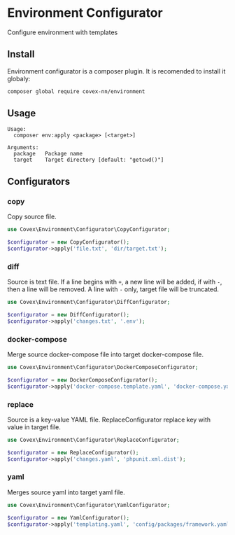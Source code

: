 # Environment Configurator

Configure environment with templates

## Install

Environment configurator is a composer plugin. It is recomended to install it globaly:

```bash
composer global require covex-nn/environment
```

## Usage

```
Usage:
  composer env:apply <package> [<target>]

Arguments:
  package   Package name
  target    Target directory [default: "getcwd()"]
```

## Configurators

### copy

Copy source file.

```php
use Covex\Environment\Configurator\CopyConfigurator;

$configurator = new CopyConfigurator();
$configurator->apply('file.txt', 'dir/target.txt');
```

### diff

Source is text file. If a line begins with `+`, a new line will be added, if with `-`, then
a line will be removed. A line with `-` only, target file will be truncated.

```php
use Covex\Environment\Configurator\DiffConfigurator;

$configurator = new DiffConfigurator();
$configurator->apply('changes.txt', '.env');
```

### docker-compose

Merge source docker-compose file into target docker-compose file.

```php
use Covex\Environment\Configurator\DockerComposeConfigurator;

$configurator = new DockerComposeConfigurator();
$configurator->apply('docker-compose.template.yaml', 'docker-compose.yaml');
```

### replace

Source is a key-value YAML file. ReplaceConfigurator replace key with value in target file.

```php
use Covex\Environment\Configurator\ReplaceConfigurator;

$configurator = new ReplaceConfigurator();
$configurator->apply('changes.yaml', 'phpunit.xml.dist');
```

### yaml

Merges source yaml into target yaml file.

```php
use Covex\Environment\Configurator\YamlConfigurator;

$configurator = new YamlConfigurator();
$configurator->apply('templating.yaml', 'config/packages/framework.yaml');
```
